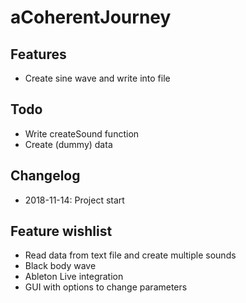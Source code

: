 # aCoherentJourney

## Features
* Create sine wave and write into file

## Todo
* Write createSound function
* Create (dummy) data

## Changelog
* 2018-11-14: Project start

## Feature wishlist
* Read data from text file and create multiple sounds
* Black body wave
* Ableton Live integration
* GUI with options to change parameters
